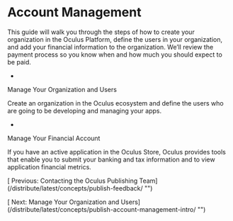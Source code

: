 
  
  
  
  
  
  
# Account Management
  
   
This guide will walk you through the steps of how to create your organization in the Oculus Platform, define the users in your organization, and add your financial information to the organization. We’ll review the payment process so you know when and how much you should expect to be paid.
  
  
   
   
- 
   
   Manage Your Organization and Users
   
   Create an organization in the Oculus ecosystem and define the users who are going to be  developing and managing your apps. 
   
- 
   
   Manage Your Financial Account
   
   If you have an active application in the Oculus Store, Oculus provides tools that enable  you to submit your banking and tax information and to view application financial  metrics.
   
  
  
  
  
   
[
   Previous: Contacting the Oculus Publishing Team]
(/distribute/latest/concepts/publish-feedback/ "")
  
  
  
   
[
   Next: Manage Your Organization and Users]
(/distribute/latest/concepts/publish-account-management-intro/ "")
  
  
  
  
  
  
